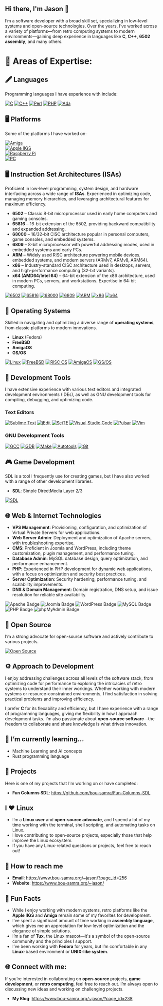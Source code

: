 ## Hi there, I'm Jason 👋

I’m a software developer with a broad skill set, specializing in low-level systems and open-source technologies. Over the years, I’ve worked across a variety of platforms—from retro computing systems to modern environments—gaining deep experience in languages like **C**, **C++**, **6502 assembly**, and many others.

# 🚀 Areas of Expertise:
## 🖋️ Languages
  Programming languages I have experience with include:
  
  [![C](https://img.shields.io/badge/-C-00599C?style=flat&logo=c&logoColor=white)](https://en.wikipedia.org/wiki/C_(programming_language))
  [![C++](https://img.shields.io/badge/-C%2B%2B-00599C?style=flat&logo=c%2B%2B&logoColor=white)](https://en.wikipedia.org/wiki/C%2B%2B)
  [![Perl](https://img.shields.io/badge/Perl-2296E8?style=flat&logo=perl&logoColor=white)](https://www.perl.org/)
  [![PHP](https://img.shields.io/badge/PHP-777BB4?style=flat&logo=php&logoColor=white)](https://www.php.net/)
  [![Ada](https://img.shields.io/badge/Ada-003B57?style=flat&logo=ada&logoColor=white)](https://en.wikipedia.org/wiki/Ada_(programming_language))

## 🖥️ Platforms  
Some of the platforms I have worked on:

[![Amiga](https://img.shields.io/badge/Amiga-ED1C24?style=flat&logo=amiga&logoColor=white)](https://en.wikipedia.org/wiki/Amiga)  
[![Apple IIGS](https://img.shields.io/badge/Apple_IIGS-888888?style=flat&logo=apple&logoColor=white)](https://en.wikipedia.org/wiki/Apple_IIGS)  
[![Raspberry Pi](https://img.shields.io/badge/Raspberry_Pi-A22846?style=flat&logo=raspberrypi&logoColor=white)](https://www.raspberrypi.org/)  
[![PC](https://img.shields.io/badge/PC-0078D4?style=flat&logo=windows&logoColor=white)](https://en.wikipedia.org/wiki/Personal_computer)


  ## 🖥️ **Instruction Set Architectures (ISAs)**  
Proficient in low-level programming, system design, and hardware interfacing across a wide range of **ISAs**. Experienced in optimizing code, managing memory hierarchies, and leveraging architectural features for maximum efficiency.

- **6502** – Classic 8-bit microprocessor used in early home computers and gaming consoles.
- **65816** – 16-bit extension of the 6502, providing backward compatibility and expanded addressing.
- **68000** – 16/32-bit CISC architecture popular in personal computers, game consoles, and embedded systems.
- **6809** – 8-bit microprocessor with powerful addressing modes, used in embedded systems and early PCs.
- **ARM** – Widely used RISC architecture powering mobile devices, embedded systems, and modern servers (ARMv7, ARMv8, ARM64).
- **x86** – Industry-standard CISC architecture used in desktops, servers, and high-performance computing (32-bit variants).
- **x64 (AMD64/Intel 64)** – 64-bit extension of the x86 architecture, used in modern PCs, servers, and workstations. Expertise in 64-bit computing.

[![6502](https://img.shields.io/badge/6502-8E9A94?style=flat&logo=chip&logoColor=white)](https://en.wikipedia.org/wiki/6502) [![65816](https://img.shields.io/badge/65816-7F3D3D?style=flat&logo=chip&logoColor=white)](https://en.wikipedia.org/wiki/WDC_65C816) [![68000](https://img.shields.io/badge/68000-005EB8?style=flat&logo=chip&logoColor=white)](https://en.wikipedia.org/wiki/Motorola_68000) [![6809](https://img.shields.io/badge/6809-4F1D56?style=flat&logo=chip&logoColor=white)](https://en.wikipedia.org/wiki/Motorola_6809) [![ARM](https://img.shields.io/badge/ARM-1E7D58?style=flat&logo=arm&logoColor=white)](https://www.arm.com/) [![x86](https://img.shields.io/badge/x86-00529B?style=flat&logo=intel&logoColor=white)](https://en.wikipedia.org/wiki/X86) [![x64](https://img.shields.io/badge/x64-003B56?style=flat&logo=intel&logoColor=white)](https://en.wikipedia.org/wiki/X86-64)


## 💾 Operating Systems  
Skilled in navigating and optimizing a diverse range of **operating systems**, from classic platforms to modern innovations.

- **Linux** (Fedora)  
- **FreeBSD**  
- **AmigaOS**  
- **GS/OS**

[![Linux](https://img.shields.io/badge/Linux-Fedora-1E2328?style=flat&logo=linux&logoColor=white)](https://getfedora.org/) [![FreeBSD](https://img.shields.io/badge/FreeBSD-AB5B5B?style=flat&logo=freebsd&logoColor=white)](https://www.freebsd.org/) [![RISC OS](https://img.shields.io/badge/RISC_OS-9B4F96?style=flat&logo=risc-os&logoColor=white)](https://www.riscosopen.org/) [![AmigaOS](https://img.shields.io/badge/AmigaOS-FF6200?style=flat&logo=amiga&logoColor=white)](https://www.amigaforever.com/) [![GS/OS](https://img.shields.io/badge/GS_OS-0063B1?style=flat&logo=apple&logoColor=white)](https://en.wikipedia.org/wiki/GS/OS)


## 🧰 Development Tools

I have extensive experience with various text editors and integrated development environments (IDEs), as well as GNU development tools for compiling, debugging, and optimizing code.

### Text Editors

[![Sublime Text](https://img.shields.io/badge/Sublime%20Text-FF9800?style=flat&logo=sublime-text&logoColor=white)](https://www.sublimetext.com/) [![jEdit](https://img.shields.io/badge/jEdit-1C2A2C?style=flat&logo=jedit&logoColor=white)](https://www.jedit.org/) [![SciTE](https://img.shields.io/badge/SciTE-2D537D?style=flat&logo=scite&logoColor=white)](https://www.scintilla.org/SciTE.html) [![Visual Studio Code](https://img.shields.io/badge/Visual%20Studio%20Code-0078D4?style=flat&logo=visualstudiocode&logoColor=white)](https://code.visualstudio.com/) [![Pulsar](https://img.shields.io/badge/Pulsar-414F57?style=flat&logo=atom&logoColor=white)](https://pulsar-edit.dev/) [![Vim](https://img.shields.io/badge/Vim-019733?style=flat&logo=vim&logoColor=white)](https://www.vim.org/)   

### GNU Development Tools

[![GCC](https://img.shields.io/badge/GCC-00599C?style=flat&logo=gcc&logoColor=white)](https://gcc.gnu.org/) [![GDB](https://img.shields.io/badge/GDB-FF0000?style=flat&logo=gdb&logoColor=white)](https://www.gnu.org/software/gdb/) [![Make](https://img.shields.io/badge/Make-000000?style=flat&logo=gnu&logoColor=white)](https://www.gnu.org/software/make/) [![Autotools](https://img.shields.io/badge/Autotools-2C6B8D?style=flat&logo=gnu&logoColor=white)](https://www.gnu.org/software/autoconf/) [![Git](https://img.shields.io/badge/Git-F05032?style=flat&logo=git&logoColor=white)](https://git-scm.com/)


## 🎮 Game Development
SDL is a tool I frequently use for creating games, but I have also worked with a range of other development libraries.
- **SDL**: Simple DirectMedia Layer 2/3

[![SDL](https://img.shields.io/badge/SDL-1E2328?style=flat&logo=gamepad&logoColor=white)](https://www.libsdl.org/)

## 🌐 Web & Internet Technologies

- **VPS Management**: Provisioning, configuration, and optimization of Virtual Private Servers for web applications.
- **Web Server Admin**: Deployment and optimization of Apache servers, with troubleshooting expertise.
- **CMS**: Proficient in Joomla and WordPress, including theme customization, plugin management, and performance tuning.
- **Database Admin**: MySQL database design, query optimization, and performance enhancement.
- **PHP**: Experienced in PHP development for dynamic web applications, with a focus on optimization and security best practices.
- **Server Optimization**: Security hardening, performance tuning, and scalability improvements.
- **DNS & Domain Management**: Domain registration, DNS setup, and issue resolution for reliable site availability.

![Apache Badge](https://img.shields.io/badge/Apache-232B2B?logo=apache&logoColor=white) ![Joomla Badge](https://img.shields.io/badge/Joomla-2C6BB6?logo=joomla&logoColor=white) ![WordPress Badge](https://img.shields.io/badge/WordPress-21759B?logo=wordpress&logoColor=white) ![MySQL Badge](https://img.shields.io/badge/MySQL-4479A1?logo=mysql&logoColor=white) ![PHP Badge](https://img.shields.io/badge/PHP-777BB4?logo=php&logoColor=white) ![phpMyAdmin Badge](https://img.shields.io/badge/phpMyAdmin-6C3E3D?logo=phpmyadmin&logoColor=white)



## 🧩 Open Source
  I’m a strong advocate for open-source software and actively contribute to various projects.
  
  [![Open Source](https://img.shields.io/badge/Open%20Source-FF9B00?style=flat&logo=open-source-initiative&logoColor=white)](https://opensource.org/)

## ⚙️ Approach to Development
I enjoy addressing challenges across all levels of the software stack, from optimizing code for performance to exploring the intricacies of retro systems to understand their inner workings. Whether working with modern systems or resource-constrained environments, I find satisfaction in solving practical problems and improving efficiency.

I prefer **C** for its flexability and efficiency, but I have experience with a range of programming languages, giving me flexibility in how I approach development tasks. I’m also passionate about **open-source software**—the freedom to collaborate and share knowledge is what drives innovation.

## 🌱 I’m currently learning...
- Machine Learning and AI concepts
- Rust programming language

## 🔧 Projects
Here is one of my projects that I'm working on or have completed:
- **Fun Columns SDL**: https://github.com/bou-samra/Fun-Columns-SDL

## I ❤️ Linux
- I’m a **Linux user** and **open-source advocate**, and I spend a lot of my time working with the terminal, shell scripting, and automating tasks on Linux.
- I love contributing to open-source projects, especially those that help improve the Linux ecosystem.
- If you have any Linux-related questions or projects, feel free to reach out!

## 🤝 How to reach me
- **Email**: https://www.bou-samra.org/~jason/?page_id=256
- **Website**: https://www.bou-samra.org/~jason/

## 📝 Fun Facts
- While I enjoy working with modern systems, retro platforms like the **Apple IIGS** and **Amiga** remain some of my favorites for development.
- I’ve spent a significant amount of time working in **assembly language**, which gives me an appreciation for low-level optimization and the elegance of simple solutions.
- I’m a fan of **Tux**, the Linux mascot—it's a symbol of the open-source community and the principles I support.
- I’ve been working with **Fedora** for years, but I’m comfortable in any **Linux**-based environment or **UNIX-like system**.

## 🌐 Connect with me:
If you’re interested in collaborating on **open-source** projects, **game development**, or **retro computing**, feel free to reach out. I’m always open to discussing new ideas and working on challenging projects.
- **My Blog**: https://www.bou-samra.org/~jason/?page_id=238
